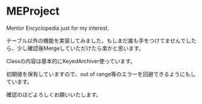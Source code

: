 # MEProject
Mentor Encyclopedia just for my interest.

テーブル以外の機能を実装してみました。もしまだ誰も手をつけてませんでしたら、少し確認後Mergeしていただけたら楽かと思います。

Classの内容は基本的にKeyedArchiver使っています。

初期値を保有していますので、out of range等のエラーを回避できるようにもしています。

確認のほどよろしくお願いいたします。
